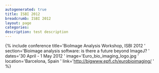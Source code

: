 ```yaml
---
autogenerated: true
title: ISBI 2012
breadcrumb: ISBI 2012
layout: page
categories: 
description: test description
---
```


{% include conference title='BioImage Analysis Workshop, ISBI 2012 ' section='Bioimage analysis software: is there a future beyond ImageJ? ' dates='30 April - 1 May 2012 ' image='Euro\_bio\_imaging\_logo.jpg ' location='Barcelona, Spain ' link='http://bigwww.epfl.ch/eurobioimaging/ ' %}
